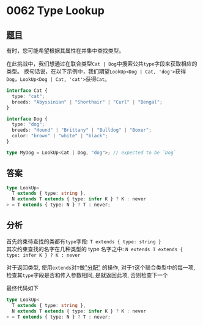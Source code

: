 # 0062 Type Lookup

## [题目](https://github.com/type-challenges/type-challenges/blob/master/questions/62-medium-type-lookup/README.zh-CN.md)

有时，您可能希望根据其属性在并集中查找类型。

在此挑战中，我们想通过在联合类型`Cat | Dog`中搜索公共`type`字段来获取相应的类型。
换句话说，在以下示例中，我们期望`LookUp<Dog | Cat, 'dog'>`获得`Dog`，`LookUp<Dog | Cat, 'cat'>`获得`Cat`。

```ts
interface Cat {
  type: "cat";
  breeds: "Abyssinian" | "Shorthair" | "Curl" | "Bengal";
}

interface Dog {
  type: "dog";
  breeds: "Hound" | "Brittany" | "Bulldog" | "Boxer";
  color: "brown" | "white" | "black";
}

type MyDog = LookUp<Cat | Dog, "dog">; // expected to be `Dog`
```

## 答案

```ts
type LookUp<
  T extends { type: string },
  N extends T extends { type: infer K } ? K : never
> = T extends { type: N } ? T : never;
```

## 分析

首先约束待查找的类都有`type`字段: `T extends { type: string }`  
其次约束查找的名字在几种类型的 type 名字之中: `N extends T extends { type: infer K } ? K : never`

对于返回类型, 使用`extends`对`T`做["分配"](https://www.typescriptlang.org/docs/handbook/2/conditional-types.html#distributive-conditional-types)
的操作, 对于`T`这个联合类型中的每一项, 检查其`type`字段是否和传入参数相同, 是就返回此项, 否则检查下一个

最终代码如下

```ts
type LookUp<
  T extends { type: string },
  N extends T extends { type: infer K } ? K : never
> = T extends { type: N } ? T : never;
```
